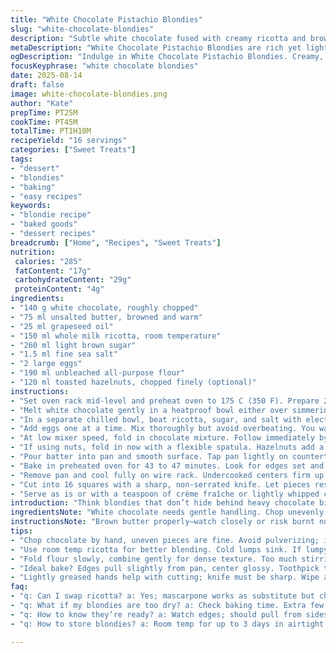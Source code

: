 ```yaml
---
title: "White Chocolate Pistachio Blondies"
slug: "white-chocolate-blondies"
description: "Subtle white chocolate fused with creamy ricotta and browned butter. Generous crunch of chopped toasted hazelnuts instead of pistachios. Balanced sugar cut with a pinch of fine sea salt. Moist, tender crumb that holds together but feels light on the bite. Extended baking time to coax a slightly fudgy center. A twist on traditional blondies that plays subtly with textures and flavors."
metaDescription: "White Chocolate Pistachio Blondies are rich yet light. Perfect balance of sweet chocolate and nutty flavor. Ideal for gatherings or a sweet treat."
ogDescription: "Indulge in White Chocolate Pistachio Blondies. Creamy, nutty, and perfectly moist. Great for dessert lovers seeking something unique."
focusKeyphrase: "white chocolate blondies"
date: 2025-08-14
draft: false
image: white-chocolate-blondies.png
author: "Kate"
prepTime: PT25M
cookTime: PT45M
totalTime: PT1H10M
recipeYield: "16 servings"
categories: ["Sweet Treats"]
tags:
- "dessert"
- "blondies"
- "baking"
- "easy recipes"
keywords:
- "blondie recipe"
- "baked goods"
- "dessert recipes"
breadcrumb: ["Home", "Recipes", "Sweet Treats"]
nutrition: 
 calories: "285"
 fatContent: "17g"
 carbohydrateContent: "29g"
 proteinContent: "4g"
ingredients:
- "140 g white chocolate, roughly chopped"
- "75 ml unsalted butter, browned and warm"
- "25 ml grapeseed oil"
- "150 ml whole milk ricotta, room temperature"
- "260 ml light brown sugar"
- "1.5 ml fine sea salt"
- "2 large eggs"
- "190 ml unbleached all-purpose flour"
- "120 ml toasted hazelnuts, chopped finely (optional)"
instructions:
- "Set oven rack mid-level and preheat oven to 175 C (350 F). Prepare 20 cm (8-inch) square pan with parchment paper edges folded over all sides. Grease remaining sides with a light smear of butter or oil. This ensures easy removal without tearing edges."
- "Melt white chocolate gently in a heatproof bowl either over simmering water or in 20-second bursts at medium power in microwave. Watch carefully. Stir until smooth. Add browned butter and stir in grapeseed oil until combined. The brown butter adds nutty depth—no skip here."
- "In a separate chilled bowl, beat ricotta, sugar, and salt with electric mixer. Keep speed moderate. You want a creamy, even mix—no lumps. The ricotta adds moisture and a soft tang."
- "Add eggs one at a time. Mix thoroughly but avoid overbeating. You want uniform incorporation but no excessive airiness—blondies are dense, not cakey."
- "At low mixer speed, fold in chocolate mixture. Follow immediately by sifted flour. Too much agitation here develops gluten making them tough—gentle but thorough is key."
- "If using nuts, fold in now with a flexible spatula. Hazelnuts add a warm, fragrant crunch. Pistachios will shift flavor tone—swap as you prefer but toast first for aroma and texture."
- "Pour batter into pan and smooth surface. Tap pan lightly on countertop to release trapped air bubbles."
- "Bake in preheated oven for 43 to 47 minutes. Look for edges set and slightly pulling from sides; center still a bit glossy with moist crumbs clinging to toothpick or skewer. Don’t bake till dry—textural contrast is vital."
- "Remove pan and cool fully on wire rack. Undercooked centers firm up as they cool. Use parchment edges to lift blondie slab gently out of the pan—watch for sticking spots if butter/oil layer was uneven."
- "Cut into 16 squares with a sharp, non-serrated knife. Let pieces rest at room temp before serving. Warm but not hot—ideal melting point for white chocolate with creamy ricotta backbone."
- "Serve as is or with a teaspoon of crème fraîche or lightly whipped cream. Storage: airtight container at room temp up to 3 days or frozen individually wrapped for up to 1 month."
introduction: "Think blondies that don’t hide behind heavy chocolate bitterness or stuck in typical chewy cracks. Swap mascarpone with ricotta—tangier, fresher, adds moist lift without weighing down. Instead of plain butter, brown it first for a richer, nutty aroma that mingles with white chocolate’s florally sweet notes. Pistachios get a break here; hazelnuts bring warm, toasty crunch. Oil added along with butter helps keep a tender, moist crumb while avoiding greasy edges. Long bake time, carefully watched. You want firm sides, delicate inside, toothpick with moist crumbs—not bone dry or gooey. Lift out with parchment hugs. Let rest, gets better, flavors settle. Cut now or later, temperature affects melt, flavor spread. Best warm with crème fraîche or a simple espresso shot. Not showy but confident in taste and texture. Clean, simple, precise."
ingredientsNote: "White chocolate needs gentle handling. Chop unevenly but don’t pulverize or you risk fragments that cook too fast, burn or harden. Browned butter isn’t optional—if skipped, lose nutty undertones. Ricotta temp matters—cold ricotta won’t blend well, causing lumps; room temp smooths faster, improves texture. Oil keeps crumb tender, makes for easy slicing; other oils okay but grapeseed neutral and high smoke point prevents flavor interference. Substitutions: mascarpone works but less tang; pistachios can be hazelnuts or toasted walnuts depending on preference, always roast nuts to boost flavor and crunch. Use unbleached flour only—bleached flour sacks moisture leading to dry crumb. Sugar? Light brown sugar gives mild molasses touch; white sugar less complex, dark brown maybe too heavy here. Salt balances everything—don’t skip or reduce too much."
instructionsNote: "Brown butter properly—watch closely or risk burnt notes dominating blondies. Melt chocolate gently; overheating leads to graininess, seizing. Combining ricotta and sugar first avoids dense lumps and prevents sugar granules from sinking to bottom. Eggs incorporated gradually for uniform mix—rushed blending traps too much air, turning crumb cakey. When folding flour, mix only enough to combine ingredients; overstirring develops gluten giving tough brownies. Nuts folded at the end—fold gently to avoid breaking nuts or deflating batter. Baking time indicators matter here: check edges slightly pulling from pan, center still glossy, moist crumbs on toothpick means done. Overbaking dries, underbaking too gooey. Cooling completely stabilizes shape; warm whites can soften too much, making cutting messy. Use sharp knife, wipe blade between cuts for clean squares. Serve at room temp or slightly warmed for best texture and flavor release. Store airtight to avoid drying out—foil wrap too tight can cause steam and sogginess."
tips:
- "Chop chocolate by hand, uneven pieces are fine. Avoid pulverizing; it can lead to fast cooking or burning. Watch butter while browning; still heat, stir often. If burnt, whole batch ruined."
- "Use room temp ricotta for better blending. Cold lumps sink. If lumpy, break up first. Mix sugar in thoroughly. Eggs should be added one at a time; must incorporate evenly. Too much air? Lean towards cakey."
- "Fold flour slowly, combine gently for dense texture. Too much stirring activates gluten. Nuts added last, fold carefully to keep whole pieces. Chopped too finely changes crunch. Toast first to perk flavor."
- "Ideal bake? Edges pull slightly from pan, center glossy. Toothpick test should show crumbs, not wet batter. Overbake if unsure; drying out ruins moisture. Undercooking? Cooling firms up center."
- "Lightly greased hands help with cutting; knife must be sharp. Wipe after each cut; prevents sticking. Store in airtight container. Can freeze; wrap well. Need quick thaw? Room temp works best."
faq:
- "q: Can I swap ricotta? a: Yes; mascarpone works as substitute but changes flavor. Don't skip brown butter though; essential for deep taste."
- "q: What if my blondies are too dry? a: Check baking time. Extra few minutes can dry out, flavor lost. If overmixed, gluten can toughen texture."
- "q: How to know they’re ready? a: Watch edges; should pull from sides. Toothpick test shows moist crumbs only. If underbaked, cooling helps."
- "q: How to store blondies? a: Room temp for up to 3 days in airtight. Fridge could dry them out. Freezing great for longer; wrap tightly for freshness."

---
```

